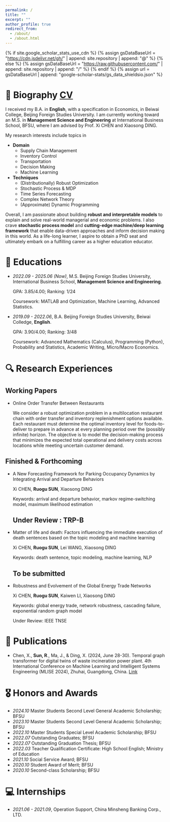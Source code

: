 ```yaml
---
permalink: /
title: ""
excerpt: ""
author_profile: true
redirect_from: 
  - /about/
  - /about.html
---
```


{% if site.google_scholar_stats_use_cdn %}
{% assign gsDataBaseUrl = "https://cdn.jsdelivr.net/gh/" | append: site.repository | append: "@" %}
{% else %}
{% assign gsDataBaseUrl = "https://raw.githubusercontent.com/" | append: site.repository | append: "/" %}
{% endif %}
{% assign url = gsDataBaseUrl | append: "google-scholar-stats/gs_data_shieldsio.json" %}

<span class='anchor' id='about-me'></span>

# 🤵 ​Biography [CV](https://drive.google.com/file/d/1EnSM47V9X2kPsUwaVzkPnFcHiFmMUMBX/view?usp=drive_link)
I received my B.A. in **English**, with a specification in Economics, in Beiwai College, Beijing Foreign Studies University. I am currently working toward an M.S. in **Management Science and Engineering** at International Business School, BFSU, where I am advised by Prof. Xi CHEN and Xiaosong DING. 

My research interests include topics in
+ **Domain**
  + Supply Chain Management
  + Inventory Control
  + Transportation
  + Decision Making
  + Machine Learning
+ **Techniques**
  + (Distributionally) Robust Optimization
  + Stochastic Process & MDP
  + Time Series Forecasting
  + Complex Network Theory
  + (Approximate) Dynamic Programming

Overall, I am passionate about building **robust and interpretable models** to explain and solve real-world managerial and economic problems. I also crave **stochastic process model** and **cutting-edge machine/deep learning framework** that enable data-driven approaches and inform decision making in this world. As a life-long learner, I aspire to obtain a PhD seat and ultimately embark on a fulfilling career as a higher education educator.

# 📖 Educations
- *2022.09 - 2025.06 (Now)*, M.S. Beijing Foreign Studies University, International Business School, **Management Science and Engineering**.

  GPA: 3.85/4.00; Ranking: 1/24

  Coursework: MATLAB and Optimization, Machine Learning, Advanced Statistics.
- *2019.09 - 2022.06*, B.A. Beijing Foreign Studies University, Beiwai Colledge, **English**.

  GPA: 3.90/4.00; Ranking: 3/48

  Coursework: Advanced Mathematics (Calculus), Programming (Python), Probability and Statistics, Academic Writing, Micro/Macro Economics.

<!-- # 🔥 News
- *2024.08*: &nbsp;🎉🎉 A paper is submitted to the *IEEE Transactions on Network Science and Engineering*.
- *2024.06*: &nbsp;🎉🎉 Participated in *4th International Conference on Machine Learning and Intelligent Systems Engineering (MLISE 2024)* 
- *2024.05*: &nbsp;🎉🎉 A paper is submitted to the *IEEE Transactions on Network Science and Engineering*.
- *2023.11*: &nbsp;🎉🎉 A paper is submitted to the *Artificial Intelligence and Law*.
- *2022.07*: &nbsp;🎉🎉 Graduated from Beiwai College with awards *Outstanding Graduates* and *Outstanding Graduation Thesis*. -->

# 🔍 Research Experiences


## Working Papers
- Online Order Transfer Between Restaurants

  We consider a robust optimization problem in a multilocation restaurant chain with order transfer and inventory replenishment options available. Each restaurant must determine the optimal inventory level for foods-to-deliver to prepare in advance at every planning period over the (possibly infinite) horizon. The objective is to model the decision-making process that minimizes the expected total operational and delivery costs across locations while meeting uncertain customer demand. 


## Finished & Forthcoming
+ A New Forecasting Framework for Parking Occupancy Dynamics by Integrating Arrival and Departure Behaviors

  Xi CHEN, **Ruogu SUN**, Xiaosong DING

  Keywords: arrival and departure behavior, markov regime-switching model, maximum likelihood estimation

  Under Review : TRP-B
  -----

+ Matter of life and death: Factors influencing the immediate execution of death sentences based on the topic modeling and machine learning

  Xi CHEN, **Ruogu SUN**, Lei WANG, Xiaosong DING

  Keywords: death sentence, topic modeling, machine learning, NLP

  To be submitted
  -----

+ Robustness and Evolvement of the Global Energy Trade Networks

  Xi CHEN, **Ruogu SUN**, Kaiwen LI, Xiaosong DING

  Keywords: global energy trade, network robustness, cascading failure, exponential random graph model

  Under Review: IEEE TNSE


# 📝 Publications 
+ Chen, X., **Sun, R**., Ma, J., & Ding, X. (2024, June 28-30). Temporal graph transformer for digital twins of waste incineration power plant. 4th International Conference on Machine Learning and Intelligent Systems Engineering (MLISE 2024), Zhuhai, Guangdong, China. [Link](https://ieeexplore.ieee.org/document/10674369)

# 🎖 Honors and Awards
- *2024.10* Master Students Second Level General Academic Scholarship; BFSU
- *2023.10* Master Students Second Level General Academic Scholarship; BFSU
- *2022.10* Master Students Special Level Academic Scholarship; BFSU
- *2022.07* Outstanding Graduates; BFSU
- *2022.07* Outstanding Graduation Thesis; BFSU
- *2022.03* Teacher Qualification Certificate: High School English; Ministry of Education 
- *2021.10* Social Service Award; BFSU
- *2020.10* Student Award of Merit; BFSU
- *2020.10* Second-class Scholarship; BFSU


<!-- # 💬 Invited Talks
- *2021.06*, Lorem ipsum dolor sit amet, consectetur adipiscing elit. Vivamus ornare aliquet ipsum, ac tempus justo dapibus sit amet. 
- *2021.03*, Lorem ipsum dolor sit amet, consectetur adipiscing elit. Vivamus ornare aliquet ipsum, ac tempus justo dapibus sit amet.  \| [\[video\]](https://github.com/) -->

# 💻 Internships
- *2021.06 - 2021.09*, Operation Support, China Minsheng Banking Corp., LTD.